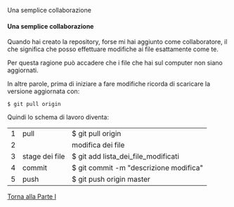 Una semplice collaborazione



#### Una semplice collaborazione

Quando hai creato la repository, forse mi hai aggiunto
come collaboratore, il che significa che posso effettuare modifiche ai file
esattamente come te.

Per questa ragione può accadere che i file che hai sul computer non siano aggiornati.

In altre parole, prima di iniziare a fare modifiche ricorda di
scaricare la versione aggiornata con:

```
$ git pull origin
```

Quindi lo schema di lavoro diventa:

<table>
<tr>
  <td>1</td> <td>pull</td> <td>$ git pull origin</td>
</tr>
<tr>
  <td>2</td> <td></td> <td>modifica dei file</td>
</tr>
<tr>
  <td>3</td> <td>stage dei file</td> <td>$ git add lista_dei_file_modificati</td>
</tr>
<tr>
  <td>4</td> <td>commit</td> <td>$ git commit -m "descrizione modifica"</td>
</tr>
<tr>
  <td>5</td> <td>push</td> <td>$ git push origin master</td>
</tr>
</table>

<a href="/activities/1">Torna alla Parte I</a>
